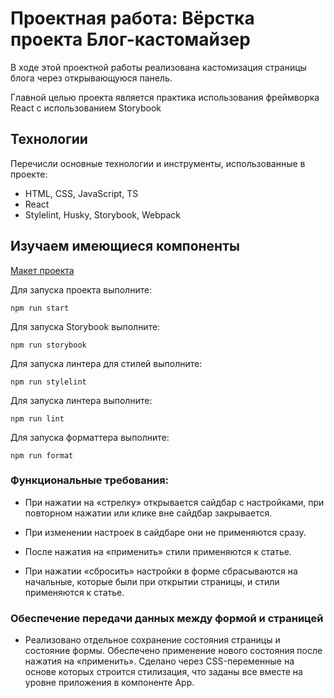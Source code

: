 # Проектная работа: Вёрстка проекта Блог-кастомайзер

В ходе этой проектной работы реализована кастомизация страницы блога через открывающуюся панель.

Главной целью проекта является практика использования фреймворка React с использованием Storybook

## Технологии

Перечисли основные технологии и инструменты, использованные в проекте:

- HTML, CSS, JavaScript, TS
- React
- Stylelint, Husky, Storybook, Webpack

## Изучаем имеющиеся компоненты

[Макет проекта](https://www.figma.com/file/FEeiiGLOsE7ktXbPpBxYoD/Custom-dropdown?type=design&node-id=0%3A1&mode=design&t=eXRJnWC6Xsuw0qR4-1)

Для запуска проекта выполните:

```
npm run start
```

Для запуска Storybook выполните:

```
npm run storybook
```

Для запуска линтера для стилей выполните:

```
npm run stylelint
```

Для запуска линтера выполните:

```
npm run lint
```

Для запуска форматтера выполните:

```
npm run format
```

### Функциональные требования:

- При нажатии на «стрелку» открывается сайдбар с настройками, при повторном нажатии или клике вне сайдбар закрывается.

- При изменении настроек в сайдбаре они не применяются сразу.

- После нажатия на «применить» стили применяются к статье.

- При нажатии «сбросить» настройки в форме сбрасываются на начальные, которые были при открытии страницы, и стили применяются к статье.

### Обеспечение передачи данных между формой и страницей

- Реализовано отдельное сохранение состояния страницы и состояние формы. Обеспечено применение нового состояния после нажатия на «применить».
  Сделано через CSS-переменные на основе которых строится стилизация, что заданы все вместе на уровне приложения в компоненте App.
